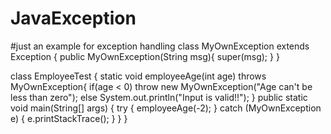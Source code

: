 # JavaException
#just an example for exception handling 
class MyOwnException extends Exception {
   public MyOwnException(String msg){
      super(msg);
   }
}

class EmployeeTest {
   static void  employeeAge(int age) throws MyOwnException{
      if(age < 0)
         throw new MyOwnException("Age can't be less than zero");
      else
         System.out.println("Input is valid!!");
   }
   public static void main(String[] args) {
       try {
            employeeAge(-2);
       }
       catch (MyOwnException e) {
            e.printStackTrace();
       }
   }
}